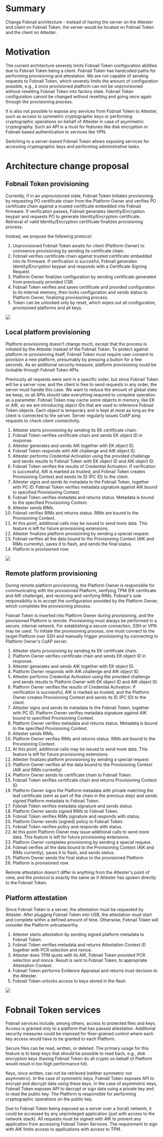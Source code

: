 # Summary

Change Fobnail architecture - instead of having the server on the Attester and
client on Fobnail Token, the server would be located on Fobnail Token and the
client on Attester.

# Motivation

The current architecture severely limits Fobnail Token configuration abilities
due to Fobnail Token being a client. Fobnail Token has hardcoded paths for
performing provisioning and attestation. We are not capable of sending requests
to Fobnail Token, which severely limits the amount of configuration possible,
e.g., a once provisioned platform can not be unprovisioned without resetting
Fobnail Token into factory state. Fobnail Token configuration cannot be changed
without resetting and going once again through the provisioning process.

It is also not possible to expose any services from Fobnail Token to Attester,
such as access to symmetric cryptographic keys or performing cryptographic
operations on behalf of Attester in case of asymmetric cryptography. Such an API
is a must for features like disk encryption or Fobnail-based authentication to
services like VPN.

Switching to a server-based Fobnail Token allows exposing services for
accessing cryptographic keys and performing administrative tasks.

# Architecture change proposal

## Fobnail Token provisioning

Currently, if in an unprovisioned state, Fobnail Token initiates provisioning by
requesting PO certificate chain from the Platform Owner and verifies PO
certificate chain against a trusted certificate embedded into Fobnail firmware.
If verification passes, Fobnail generates Identity/Encryption keypair and
requests PO to generate Identity/Encryption certificate. Retrieval of valid
Identity/Encryption certificate finalizes provisioning process.

Instead, we propose the following protocol:
1. Unprovisioned Fobnail Token awaits for client (Platform Owner) to commence
   provisioning by sending its certificate chain.
2. Fobnail verifies certificate chain against trusted certificate embedded into
   its firmware. If verification is succesful, Fobnail generates
   Identity/Encryption keypair and responds with a Certificate Signing Request.
3. Platform Owner finalizes configuration by sending certificate generated from
   previously provided CSR.
4. Fobnail Token verifies and saves certificate and provided configuration to
   its internal memory, then locks configuration and sends status to Platform
   Owner, finalizing provisioning process.
5. Token can be unlocked only by reset, which wipes out all configuration,
   provisioned platforms and all keys.

![](img/remote-platform-provisioning.svg)

## Local platform provisioning

Platform provisioning doesn't change much, except that the process is initiated
by the Attester instead of the Fobnail Token. To protect against platform
re-provisioning itself, Fobnail Token must require user consent to provision a
new platform, presumably by pressing a button for a few seconds. As an
additional security measure, platform provisioning could be lockable through
Fobnail Token APIs.

Previously all requests were sent in a specific order, but since Fobnail Token
will be a server now, and the client is free to send requests in any order, the
server must handle this case. We want to reduce the amount of global state we
keep, so all APIs should take everything required to complete operation as a
parameter. Fobnail Token may cache some objects in memory, like EK or AIK, so we
are introducing object IDs that are used to reference Fobnail Token objects.
Each object is temporary and is kept at most as long as the client is connected
to the server. Server regularly issues CoAP ping requests to check client
connectivity.

1. Attester starts provisioning by sending its EK certificate chain.
2. Fobnail Token verifies certificate chain and sends EK object ID in response.
3. Attester generates and sends AIK together with EK object ID.
4. Fobnail Token responds with AIK challenge and AIK object ID.
5. Attester performs Credential Activation using the provided challenge and
   sends results to Fobnail Token with EK object ID and AIK object ID.
6. Fobnail Token verifies the results of Credential Activation. If verification
   is successful, AIK is marked as trusted, and Fobnail Token creates
   Provisioning Context and sends its ID (PC ID) to the client.
7. Attester signs and sends its metadata to the Fobnail Token, together with PC
   ID. Fobnail Token verifies metadata signature against AIK bound to specified
   Provisioning Context.
8. Fobnail Token verifies metadata and returns status. Metadata is bound to the
   specified Provisioning Context.
9. Attester sends RIMs.
10. Fobnail verifies RIMs and returns status. RIMs are bound to the Provisioning
    Context.
11. At this point, additional calls may be issued to send more data. This
    feature is left for future provisioning extensions.
12. Attester finalizes platform provisioning by sending a special request.
13. Fobnail verifies all the data bound to the Provisioning Context (AIK and
    RIMs currently), saves it to flash, and sends the final status.
14. Platform is provisioned now.

![](img/local-platform-provisioning.svg)

## Remote platform provisioning

During remote platform provisioning, the Platform Owner is responsible for
communicating with the provisioned Platform, verifying TPM (EK certificate and
AIK challenge), and receiving and verifying RIMs. Fobnail's sole responsibility
is to accept the configuration provided by the Platform Owner, which completes
the provisioning process.

Fobnail Token is inserted into Platform Owner during provisioning, and the
provisioned Platform is remote. Provisioning must always be performed in a
secure, internal network. For establishing a secure connection, SSH or VPN may
be used. To initiate the provisioning process, one must connect to the target
Platform over SSH and manually trigger provisioning by connecting to Platform
Owner's CoAP server.

1. Attester starts provisioning by sending its EK certificate chain.
2. Platform Owner verifies certificate chain and sends EK object ID in response.
3. Attester generates and sends AIK together with EK object ID.
4. Platform Owner responds with AIK challenge and AIK object ID.
5. Attester performs Credential Activation using the provided challenge and
   sends results to Platform Owner with EK object ID and AIK object ID.
6. Platform Owner verifies the results of Credential Activation. If verification
   is successful, AIK is marked as trusted, and the Platform Owner creates
   Provisioning Context and sends its ID (PC ID) to the client.
7. Attester signs and sends its metadata to the Fobnail Token, together with PC
   ID. Platform Owner verifies metadata signature against AIK bound to specified
   Provisioning Context.
8. Platform Owner verifies metadata and returns status. Metadata is bound to the
   specified Provisioning Context.
9. Attester sends RIMs.
10. Platform Owner verifies RIMs and returns status. RIMs are bound to the
    Provisioning Context.
11. At this point, additional calls may be issued to send more data. This
    feature is left for future provisioning extensions.
12. Attester finalizes platform provisioning by sending a special request.
13. Platform Owner verifies all the data bound to the Provisioning Context (AIK
    and RIMs currently)
14. Platform Owner sends its certificate chain to Fobnail Token.
15. Fobnail Token verifies certificate chain and returns Provisioning Context
    ID.
16. Platform Owner signs the Platform metadata with private matching the leaf
    certificate (sent as part of the chain in the previous step) and sends
    signed Platform metadata to Fobnail Token.
17. Fobnail Token verifies metadata signature and sends status.
18. Platform Owner sends signed RIMs to Fobnail Token.
19. Fobnail Token verifies RIMs signature and responds with status.
20. Platform Owner sends (signed) policy to Fobnail Token.
21. Fobnail Token verifies policy and responds with status.
22. At this point Platform Owner may issue additional calls to send more data.
    This feature is left for future provisioning extensions.
23. Platform Owner completes provisioning by sending a special request.
24. Fobnail verifies all the data bound to the Provisioning Context (AIK and
    RIMs currently), saves it to flash, and sends status.
25. Platform Owner sends the final status to the provisioned Platform.
26. Platform is provisioned now.

Remote attestation doesn't differ in anything from the Attester's point of view,
and the protocol is exactly the same as if Attester has spoken directly to the
Fobnail Token.

## Platform attestation

Since Fobnail Token is a server, the attestation must be requested by Attester.
After plugging Fobnail Token into USB, the attestation must start and complete
within a defined amount of time. Otherwise, Fobnail Token will consider the
Platform untrustworthy.

1. Attester starts attestation by sending signed platform metadata to Fobnail
   Token.
2. Fobnail Token verifies metadata and returns Attestation Context ID together
   with PCR selection and nonce.
3. Attester does TPM quote with its AIK, Fobnail Token provided PCR selection
   and nonce. Result is sent to Fobnail Token, to appropriate Attestation
   Context.
4. Fobnail Token performs Evidence Appraisal and returns trust decision to the
   Attester.
5. Fobnail Token unlocks access to keys stored in the flash.

![](img/attestation.svg)

# Fobnail Token services

Fobnail services include, among others, access to protected files and keys.
Access is granted only to a platform that has passed attestation. Additional
security measures could be imposed for finer-grained control where each key
access would have to be granted to each Platform.

Secure files can be read, written, or deleted. The primary usage for this
feature is to keep keys that should be possible to read back, e.g., disk
encryption keys (having Fobnail Token do all crypto on behalf of Platform would
result in too high performance hit).

Keys, once written, can not be retrieved (neither symmetric nor asymmetric). In
the case of symmetric keys, Fobnail Token exposes API to encrypt and decrypt
data using these keys. In the case of asymmetric keys, Fobnail Token exposes API
to decrypt or sign data using a private key and to read the public key. The
Platform is responsible for performing cryptographic operations on the public
key.

Due to Fobnail Token being exposed as a server over a (local) network, it could
be accessed by any unprivileged application (just with access to the network
stack). All requests must be signed with AIK to prevent any application from
accessing Fobnail Token Services. The requirement to sign with AIK limits access
to applications with access to TPM.
